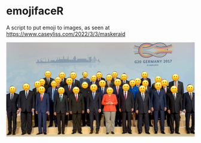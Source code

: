 # emojifaceR

A script to put emoji to images, as seen at https://www.caseyliss.com/2022/3/3/maskeraid

![](plots/politicians.png)